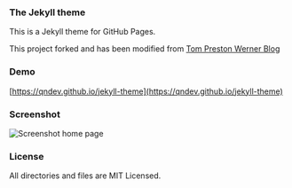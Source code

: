### The Jekyll theme

This is a Jekyll theme for GitHub Pages.

This project forked and has been modified from [Tom Preston Werner Blog](https://github.com/mojombo/mojombo.github.io)

### Demo

[https://qndev.github.io/jekyll-theme](https://qndev.github.io/jekyll-theme)

### Screenshot

![Screenshot home page](https://raw.githubusercontent.com/qndev/jekyll-theme/master/images/screenshot-homepage.png)

### 

### License

All directories and files are MIT Licensed.
